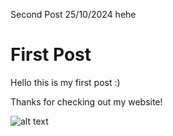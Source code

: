Second Post
25/10/2024 hehe

# First Post

Hello this is my first post :) 

Thanks for checking out my website!

![alt text](/favicon.ico.pink)
